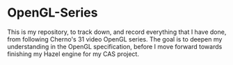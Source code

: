 # OpenGL-Series
This is my repository, to track down, and record everything that I have done, from following Cherno's 31 video OpenGL series. The goal is to deepen my understanding in the OpenGL specification, before I move forward towards finishing my Hazel engine for my CAS project.
